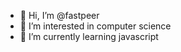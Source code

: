 - 👋 Hi, I’m @fastpeer
- 👀 I’m interested in computer science
- 🌱 I’m currently learning javascript


<!---
fastpeer/fastpeer is a ✨ special ✨ repository because its `README.md` (this file) appears on your GitHub profile.
You can click the Preview link to take a look at your changes.
--->
